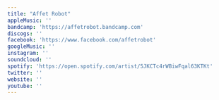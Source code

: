 ```yaml
---
title: "Affet Robot"
appleMusic: ''
bandcamp: 'https://affetrobot.bandcamp.com'
discogs: ''
facebook: 'https://www.facebook.com/affetrobot'
googleMusic: ''
instagram: ''
soundcloud: ''
spotify: 'https://open.spotify.com/artist/5JKCTc4rWBiwFqal63KTKt'
twitter: ''
website: ''
youtube: ''
---
```

